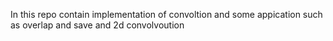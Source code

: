 In this repo contain implementation of convoltion and some appication such as overlap and save and 2d convolvoution
